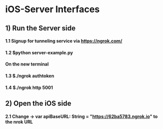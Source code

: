 # iOS-Server Interfaces
## 1) Run the Server side
#### 1.1 Signup for tunneling service via https://ngrok.com/
#### 1.2 $python server-example.py
#### On the new terminal 
#### 1.3 $./ngrok authtoken <Your own nrok authentication code>
#### 1.4 $./ngrok http 5001

## 2) Open the iOS side
#### 2.1 Change -> var apiBaseURL: String = "https://62ba5783.ngrok.io" to the nrok URL
